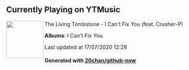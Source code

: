 ## Currently Playing on YTMusic

[<img align="left" width="100" src="https://lh3.googleusercontent.com/1MPTBeJBaAZfoOg2V-2pt4-2KABsWUTYUkZjr561XZb3JDPhRubEtpHW3CEVCJD6HslKiIBVyEyoWmPPCg">](https://music.youtube.com/channel/UC5EH9egdct4dmAo3AHwzPBA)

The Living Tombstone - I Can't Fix You (feat. Crusher-P)

**Albums**: I Can't Fix You

Last updated at 17/07/2020 12:28

#### Generated with [20chan/github-now](https://github.com/20chan/github-now)


<!--
**20chan/20chan** is a ✨ _special_ ✨ repository because its `README.md` (this file) appears on your GitHub profile.

Here are some ideas to get you started:

- 🔭 I’m currently working on ...
- 🌱 I’m currently learning ...
- 👯 I’m looking to collaborate on ...
- 🤔 I’m looking for help with ...
- 💬 Ask me about ...
- 📫 How to reach me: ...
- 😄 Pronouns: ...
- ⚡ Fun fact: ...
-->
